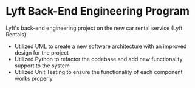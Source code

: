 # Lyft Back-End Engineering Program
Lyft's back-end engineering project on the new car rental service (Lyft Rentals)

- Utilized UML to create a new software architecture with an improved design for the project
- Utilized Python to refactor the codebase and add new functionality support to the system
- Utilized Unit Testing to ensure the functionality of each component works properly
